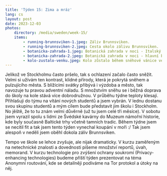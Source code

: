 ```yaml
---
title: 'Týden 15: Zima a mráz'
lang: cs
layout: post
date: 2023-12-03
photos:
    directory: /media/sweden/week-15/
    items:
        - running-brunnsviken-1.jpeg: Záliv Brunnsviken.
        - running-brunnsviken-2.jpeg: Cesta okolo zálivu Brunnsviken.
        - botanicka-zahrada-1.jpeg: Botanická zahrada v noci - Italský salón.
        - botanicka-zahrada-2.jpeg: Botanická zahrada v noci - hlavní budova.
        - kolo-zustalo-venku.jpeg: Kolo zůstalo během sněhové vánice venku.
---
```


Jelikož ve Stockholmu často pršelo, tak s ochlazení začalo často sněžit. Velmi si užívám ten kontrast, klidné přírody, která je pokrytá sněhem a pulzujícího města. S blížícími svátky přibývá i výzdoba a město, tak navozuje tu pravou adventní náladu. S množstvím sněhu se i běžná doprava do školy na kole stává více dobrodružnou. V průběhu týdne teploty klesají. Přihlašuji do týmu na vítání nových studentů a jsem vybrán. V lednu dostanu svou skupinu studentů a mým cílem bude představit jim školu i Stockholm. No jěště, že to tu znám velmi důvěrně (už tu jsem celé tři měsíce). V sobotu jsem vyrazil spolu s lidmi ze Švédské kavárny do Muzeum námořní historie, kde byly současně Baltické trhy včetně tamních tradic. Během týdne jsem se necítil fit a tak jsem tento týden vynechal koupání v moři :/ Tak jsem alespoň v neděli jsem oběhl dokola záliv Brunnsviken.

Tempo ve škole se lehce zvyšuje, ale nijak dramaticky. V kurzu zaměřeným na netechnické znalosti a dovednosti píšeme množství reportů, úvah, memorand. V kurzu technologie pro zvýšení ochrany soukromí (Privacy-enhancing technologies) budeme příští týden prezentovat na téma Anonymní routování, kde se detailněji podíváme na Tor protokol a útoky na něj.